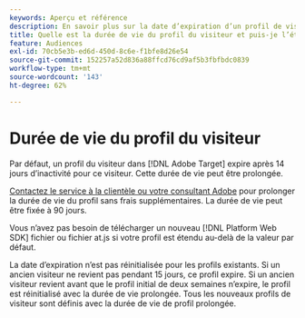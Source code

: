 ```yaml
---
keywords: Aperçu et référence
description: En savoir plus sur la date d’expiration d’un profil de visiteur dans [!DNL Adobe Target].
title: Quelle est la durée de vie du profil du visiteur et puis-je l’étendre ?
feature: Audiences
exl-id: 70cb5e3b-ed6d-450d-8c6e-f1bfe8d26e54
source-git-commit: 152257a52d836a88ffcd76cd9af5b3fbfbdc0839
workflow-type: tm+mt
source-wordcount: '143'
ht-degree: 62%

---
```


# Durée de vie du profil du visiteur

Par défaut, un profil du visiteur dans [!DNL Adobe Target] expire après 14 jours d’inactivité pour ce visiteur. Cette durée de vie peut être prolongée.

[Contactez le service à la clientèle ou votre consultant Adobe](/help/main/cmp-resources-and-contact-information.md#reference_ACA3391A00EF467B87930A450050077C) pour prolonger la durée de vie du profil sans frais supplémentaires. La durée de vie peut être fixée à 90 jours.

Vous n’avez pas besoin de télécharger un nouveau [!DNL Platform Web SDK] fichier ou fichier at.js si votre profil est étendu au-delà de la valeur par défaut.

La date d’expiration n’est pas réinitialisée pour les profils existants. Si un ancien visiteur ne revient pas pendant 15 jours, ce profil expire. Si un ancien visiteur revient avant que le profil initial de deux semaines n’expire, le profil est réinitialisé avec la durée de vie prolongée. Tous les nouveaux profils de visiteur sont définis avec la durée de vie de profil prolongée.
